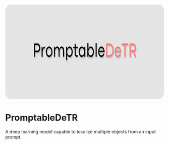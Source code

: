 <img src="figs/PromptableDeTR (Logo).png" style="height: 300px">

# PromptableDeTR
A deep learning model capable to localize multiple objects from an input prompt.
